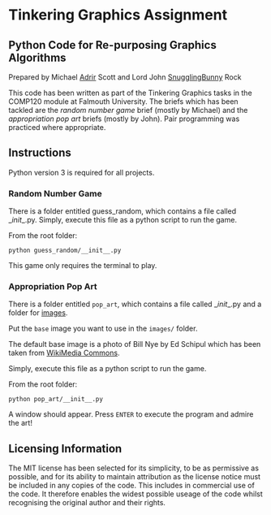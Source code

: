 # Tinkering Graphics Assignment
## Python Code for Re-purposing Graphics Algorithms

Prepared by Michael [Adrir](https://github.com/Adrir) Scott and Lord John [SnugglingBunny](https://github.com/SnugglinBunny) Rock

This code has been written as part of the Tinkering Graphics tasks in the COMP120
module at Falmouth University. The briefs which has been tackled are the *random 
number game* brief (mostly by Michael) and the *appropriation pop art* briefs
(mostly by John). Pair programming was practiced where appropriate.

## Instructions

Python version 3 is required for all projects.

### Random Number Game

There is a folder entitled guess_random, which contains a file called \__init__.py. 
Simply, execute this file as a python script to run the game. 

From the root folder:

`python guess_random/__init__.py`

This game only requires the terminal to play.

### Appropriation Pop Art

There is a folder entitled `pop_art`, which contains a file called \__init__.py and a folder for [images](pop_art/images). 

Put the `base` image you want to use in the `images/` folder. 

The default base image is a photo of Bill Nye by Ed Schipul which has been taken from [WikiMedia Commons](https://commons.wikimedia.org/wiki/File:Bill_Nye.jpg). 

Simply, execute this file as a python script to run the game. 

From the root folder:

`python pop_art/__init__.py`

A window should appear. Press `ENTER` to execute the program and admire the art!

## Licensing Information

The MIT license has been selected for its simplicity, to be as permissive as possible,
and for its ability to maintain attribution as the license notice must be included in
any copies of the code. This includes in commercial use of the code. It therefore 
enables the widest possible useage of the code whilst recognising the original author
and their rights.
